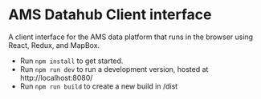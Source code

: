 # AMS Datahub Client interface
A client interface for the AMS data platform that runs in the browser using React, Redux, and MapBox.

- Run `npm install` to get started.
- Run `npm run dev` to run a development version, hosted at http://localhost:8080/
- Run `npm run build` to create a new build in /dist
